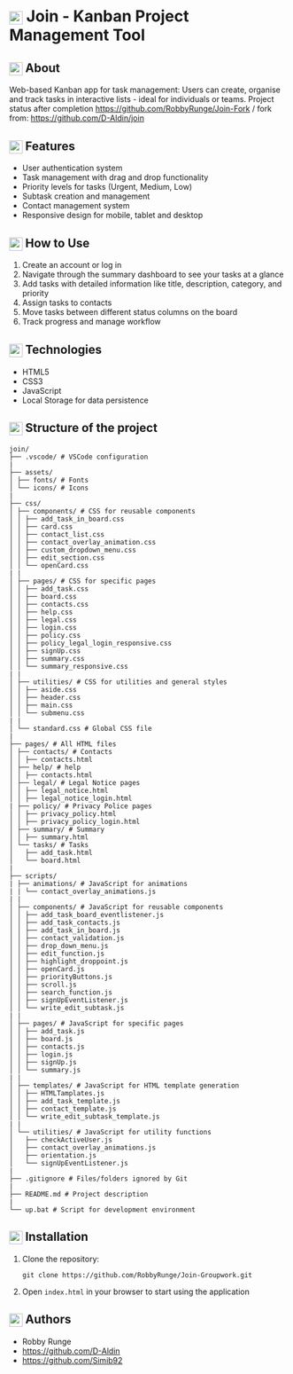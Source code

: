 ﻿# <img src="https://img.icons8.com/color/24/000000/project.png" style="vertical-align: middle;" height="24" width="24"/> Join - Kanban Project Management Tool

## <img src="https://img.icons8.com/color/24/000000/play.png" style="vertical-align: middle;" height="24" width="24"/> About

Web-based Kanban app for task management: Users can create, organise and track tasks in interactive lists - ideal for individuals or teams.
Project status after completion https://github.com/RobbyRunge/Join-Fork / fork from: https://github.com/D-Aldin/join

## <img src="https://cdn-icons-png.flaticon.com/512/1541/1541425.png" style="vertical-align: middle;" height="24" width="24"/> Features

- User authentication system
- Task management with drag and drop functionality
- Priority levels for tasks (Urgent, Medium, Low)
- Subtask creation and management
- Contact management system
- Responsive design for mobile, tablet and desktop

## <img src="https://cdn-icons-png.flaticon.com/512/10015/10015092.png" style="vertical-align: middle;" height="24" width="24"/> How to Use

1. Create an account or log in
2. Navigate through the summary dashboard to see your tasks at a glance
3. Add tasks with detailed information like title, description, category, and priority
4. Assign tasks to contacts
5. Move tasks between different status columns on the board
6. Track progress and manage workflow

## <img src="https://img.icons8.com/color/24/000000/code.png" style="vertical-align: middle;" height="24" width="24"/> Technologies

- HTML5
- CSS3
- JavaScript
- Local Storage for data persistence

## <img src="https://img.icons8.com/color/24/000000/folder-invoices.png" style="vertical-align: middle;" height="24" width="24"/> Structure of the project
```
join/
├── .vscode/ # VSCode configuration
|
├── assets/
│ ├── fonts/ # Fonts
│ └── icons/ # Icons  
|
├── css/
│ ├── components/ # CSS for reusable components
│ │ ├── add_task_in_board.css
│ │ ├── card.css
│ │ ├── contact_list.css
│ │ ├── contact_overlay_animation.css
│ │ ├── custom_dropdown_menu.css
│ │ ├── edit_section.css
│ │ └── openCard.css
| |
│ ├── pages/ # CSS for specific pages
│ │ ├── add_task.css
│ │ ├── board.css
│ │ ├── contacts.css
│ │ ├── help.css
│ │ ├── legal.css
│ │ ├── login.css
│ │ ├── policy.css
│ │ ├── policy_legal_login_responsive.css
│ │ ├── signUp.css
│ │ ├── summary.css
│ │ └── summary_responsive.css
| |
│ ├── utilities/ # CSS for utilities and general styles
│ │ ├── aside.css
│ │ ├── header.css
│ │ ├── main.css
│ │ └── submenu.css
| |
│ └── standard.css # Global CSS file
|
├── pages/ # All HTML files
│ ├── contacts/ # Contacts
│ │ ├── contacts.html
│ ├── help/ # help
│ │ ├── contacts.html
│ ├── legal/ # Legal Notice pages
│ │ ├── legal_notice.html
│ │ ├── legal_notice_login.html
| ├── policy/ # Privacy Police pages
│ │ ├── privacy_policy.html
│ │ ├── privacy_policy_login.html
│ ├── summary/ # Summary
│ │ ├── summary.html
│ └── tasks/ # Tasks
│   ├── add_task.html
│   └── board.html
|
├── scripts/
| ├── animations/ # JavaScript for animations
| | └── contact_overlay_animations.js
| |
│ ├── components/ # JavaScript for reusable components
│ │ ├── add_task_board_eventlistener.js
│ │ ├── add_task_contacts.js
│ │ ├── add_task_in_board.js
│ │ ├── contact_validation.js
│ │ ├── drop_down_menu.js
│ │ ├── edit_function.js
│ │ ├── highlight_droppoint.js
│ │ ├── openCard.js
│ │ ├── priorityButtons.js
│ │ ├── scroll.js
│ │ ├── search_function.js
│ │ ├── signUpEventListener.js
│ │ └── write_edit_subtask.js
| |
│ ├── pages/ # JavaScript for specific pages
│ │ ├── add_task.js
│ │ ├── board.js
│ │ ├── contacts.js
│ │ ├── login.js
│ │ ├── signUp.js
│ │ └── summary.js
| |
│ ├── templates/ # JavaScript for HTML template generation
│ │ ├── HTMLTamplates.js
│ │ ├── add_task_template.js
│ │ ├── contact_template.js
│ │ └── write_edit_subtask_template.js
| |
│ └── utilities/ # JavaScript for utility functions
│   ├── checkActiveUser.js
│   ├── contact_overlay_animations.js
│   ├── orientation.js
│   └── signUpEventListener.js
|
├── .gitignore # Files/folders ignored by Git
|
├── README.md # Project description
|
└── up.bat # Script for development environment
```
## <img src="https://img.icons8.com/color/24/000000/conference-call.png" style="vertical-align: middle;" height="24" width="24"/> Installation

1. Clone the repository:
   ```
   git clone https://github.com/RobbyRunge/Join-Groupwork.git
   ```
2. Open `index.html` in your browser to start using the application

## <img src="https://cdn-icons-png.flaticon.com/512/18243/18243124.png" style="vertical-align: middle;" height="24" width="24"/> Authors 

- Robby Runge
- https://github.com/D-Aldin
- https://github.com/Simib92
